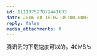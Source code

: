 ```yaml
---
id: 111137527879441633
date: 2016-08-16T02:35:00.000Z
reply: false
media_attachments: 0
---
```


腾讯云的下载速度可以的。40MB/s ​​​​

